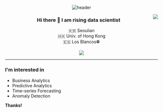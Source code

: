 <div align="center">
  
  ![header](https://capsule-render.vercel.app/api?type=soft&color=gradient&height=80&section=header&text=Michael%20Inbum%20Chong&fontSize=50)

  
<img align="right" src="https://github-readme-stats.vercel.app/api/top-langs/?username=wjddlsqja13&theme=dracula&exclude_repo=Computer-Science-Engineering&layout=compact&langs_count=10"/>
  

### Hi there 👋 I am rising data scientist
  
🇰🇷 Seoulian <br>
🇭🇰 Univ. of Hong Kong <br>
🇪🇸 Los Blancos⚽️ <br>
 
 <a href="https://github.com/wjddlsqja13"><img src="https://hits.seeyoufarm.com/api/count/incr/badge.svg?url=https%3A%2F%2Fgithub.com%2Fseondal&count_bg=%23000000&title_bg=%23000000&icon=github.svg&icon_color=%23E7E7E7&title=GitHub&edge_flat=false)"/></a>

  ---

  </div>

### I'm interested in
  
- Business Analytics
- Predictive Analytics
- Time-series Forecasting
- Anomaly Detection
  


**Thanks!** <br>
  

  


<!--
**wjddlsqja13/wjddlsqja13** is a ✨ _special_ ✨ repository because its `README.md` (this file) appears on your GitHub profile.

Here are some ideas to get you started:

- 🔭 I’m currently working on ...
- 🌱 I’m currently learning ...
- 👯 I’m looking to collaborate on ...
- 🤔 I’m looking for help with ...
- 💬 Ask me about ...
- 📫 How to reach me: ...
- 😄 Pronouns: ...
- ⚡ Fun fact: ...
-->
